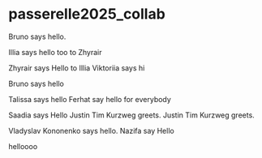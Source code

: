 # passerelle2025_collab

Bruno says hello.

Illia says hello too to Zhyrair

Zhyrair says Hello to Illia
Viktoriia says hi

Bruno says hello

Talissa says hello
Ferhat say hello for everybody

Saadia says Hello
Justin Tim Kurzweg greets.
Justin Tim Kurzweg greets.

Vladyslav Kononenko says hello.
Nazifa say Hello

helloooo